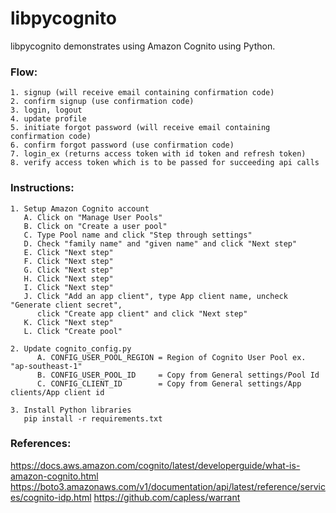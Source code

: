 # libpycognito

libpycognito demonstrates using Amazon Cognito using Python.


### Flow:

	1. signup (will receive email containing confirmation code)
	2. confirm signup (use confirmation code)
	3. login, logout
	4. update profile
	5. initiate forgot password (will receive email containing confirmation code)
	6. confirm forgot password (use confirmation code)
	7. login_ex (returns access token with id token and refresh token)
	8. verify access token which is to be passed for succeeding api calls


### Instructions:

    1. Setup Amazon Cognito account
       A. Click on "Manage User Pools"
       B. Click on "Create a user pool"
       C. Type Pool name and click "Step through settings"
       D. Check "family name" and "given name" and click "Next step"
       E. Click "Next step"
       F. Click "Next step"
       G. Click "Next step"
       H. Click "Next step"
       I. Click "Next step"
       J. Click "Add an app client", type App client name, uncheck "Generate client secret", 
          click "Create app client" and click "Next step"
       K. Click "Next step"
       L. Click "Create pool"
       
    2. Update cognito_config.py
	      A. CONFIG_USER_POOL_REGION = Region of Cognito User Pool ex. "ap-southeast-1"
	      B. CONFIG_USER_POOL_ID     = Copy from General settings/Pool Id
	      C. CONFIG_CLIENT_ID        = Copy from General settings/App clients/App client id
    
    3. Install Python libraries
       pip install -r requirements.txt
    

### References:

https://docs.aws.amazon.com/cognito/latest/developerguide/what-is-amazon-cognito.html
https://boto3.amazonaws.com/v1/documentation/api/latest/reference/services/cognito-idp.html
https://github.com/capless/warrant

